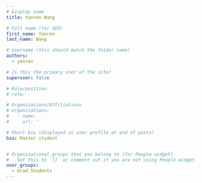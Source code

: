 ```yaml
---
# Display name
title: Yanren Wang

# Full name (for SEO)
first_name: Yanren
last_name: Wang

# Username (this should match the folder name)
authors:
  - yanren

# Is this the primary user of the site?
superuser: false

# Role/position
# role: 

# Organizations/Affiliations
# organizations:
#   - name: 
#     url: ''

# Short bio (displayed in user profile at end of posts)
bio: Master student


# Organizational groups that you belong to (for People widget)
#   Set this to `[]` or comment out if you are not using People widget.
user_groups:
  - Grad Students
---
```

